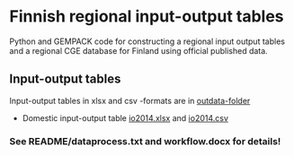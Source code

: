 # Finnish regional input-output tables

Python and GEMPACK code for constructing a regional input output tables and a regional CGE database for Finland using official published data.

## Input-output tables

Input-output tables in xlsx and csv -formats are in [outdata-folder](outdata/)

- Domestic input-output table [io2014.xlsx](outdata/io2014.xlsx) and [io2014.csv](outdata/io2014.csv)


### See README/dataprocess.txt and workflow.docx for details!
